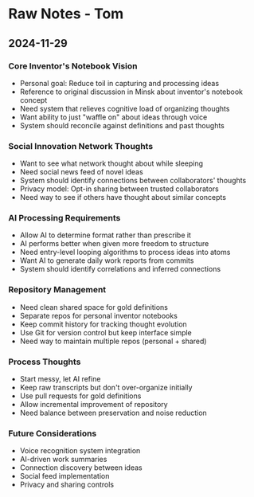 # Raw Notes - Tom

## 2024-11-29

### Core Inventor's Notebook Vision
- Personal goal: Reduce toil in capturing and processing ideas
- Reference to original discussion in Minsk about inventor's notebook concept
- Need system that relieves cognitive load of organizing thoughts
- Want ability to just "waffle on" about ideas through voice
- System should reconcile against definitions and past thoughts

### Social Innovation Network Thoughts
- Want to see what network thought about while sleeping
- Need social news feed of novel ideas
- System should identify connections between collaborators' thoughts
- Privacy model: Opt-in sharing between trusted collaborators
- Need way to see if others have thought about similar concepts

### AI Processing Requirements
- Allow AI to determine format rather than prescribe it
- AI performs better when given more freedom to structure
- Need entry-level looping algorithms to process ideas into atoms
- Want AI to generate daily work reports from commits
- System should identify correlations and inferred connections

### Repository Management
- Need clean shared space for gold definitions
- Separate repos for personal inventor notebooks
- Keep commit history for tracking thought evolution
- Use Git for version control but keep interface simple
- Need way to maintain multiple repos (personal + shared)

### Process Thoughts
- Start messy, let AI refine
- Keep raw transcripts but don't over-organize initially
- Use pull requests for gold definitions
- Allow incremental improvement of repository
- Need balance between preservation and noise reduction

### Future Considerations
- Voice recognition system integration
- AI-driven work summaries
- Connection discovery between ideas
- Social feed implementation
- Privacy and sharing controls